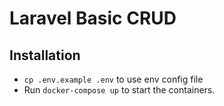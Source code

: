 # Laravel Basic CRUD

## Installation
+ `cp .env.example .env` to use env config file
+ Run `docker-compose up` to start the containers.
